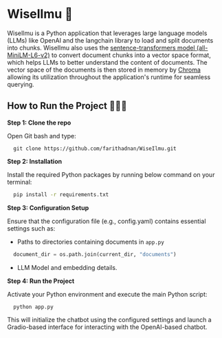 # WiseIlmu 🧠

WiseIlmu is a Python application that leverages large language models (LLMs) like OpenAI and the langchain library to load and split documents into chunks. WiseIlmu also uses the [sentence-transformers model (all-MiniLM-L6-v2)](https://huggingface.co/sentence-transformers/all-MiniLM-L6-v2) to convert document chunks into a vector space format, which helps LLMs to better understand the content of documents. The vector space of the documents is then stored in memory by [Chroma](https://docs.trychroma.com/) allowing its utilization throughout the application's runtime for seamless querying.

## How to Run the Project 🏃🏽‍♂️

**Step 1: Clone the repo**

Open Git bash and type:
```
  git clone https://github.com/farithadnan/WiseIlmu.git
```

**Step 2: Installation** 

Install the required Python packages by running below command on your terminal:
  ```bash
    pip install -r requirements.txt
  ```

**Step 3: Configuration Setup**

Ensure that the configuration file (e.g., config.yaml) contains essential settings such as:
- Paths to directories containing documents in `app.py`
```python
  document_dir = os.path.join(current_dir, "documents")
```
- LLM Model and embedding details.

**Step 4: Run the Project**

Activate your Python environment and execute the main Python script:
```bash
  python app.py
```

This will initialize the chatbot using the configured settings and launch a Gradio-based interface for interacting with the OpenAI-based chatbot.